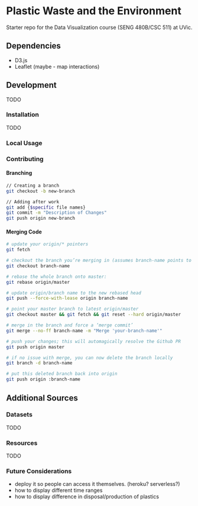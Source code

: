 # Plastic Waste and the Environment

Starter repo for the Data Visualization course (SENG 480B/CSC 511) at UVic. 

## Dependencies
- D3.js
- Leaflet (maybe - map interactions)

## Development
TODO

### Installation
TODO

### Local Usage

### Contributing

#### Branching
```bash
// Creating a branch
git checkout -b new-branch

// Adding after work
git add {$specific file names}
git commit -m "Description of Changes"
git push origin new-branch
```

#### Merging Code

```bash
# update your origin/* pointers
git fetch

# checkout the branch you’re merging in (assumes branch-name points to origin/branch-name)
git checkout branch-name

# rebase the whole branch onto master:
git rebase origin/master

# update origin/branch name to the new rebased head
git push --force-with-lease origin branch-name

# point your master branch to latest origin/master
git checkout master && git fetch && git reset --hard origin/master

# merge in the branch and force a ‘merge commit’
git merge --no-ff branch-name -m "Merge 'your-branch-name'"

# push your changes; this will automagically resolve the Github PR
git push origin master

# if no issue with merge, you can now delete the branch locally
git branch -d branch-name

# put this deleted branch back into origin
git push origin :branch-name
```



## Additional Sources

### Datasets
TODO

### Resources
TODO

### Future Considerations
- deploy it so people can access it themselves. (heroku? serverless?)
- how to display different time ranges
- how to display difference in disposal/production of plastics
